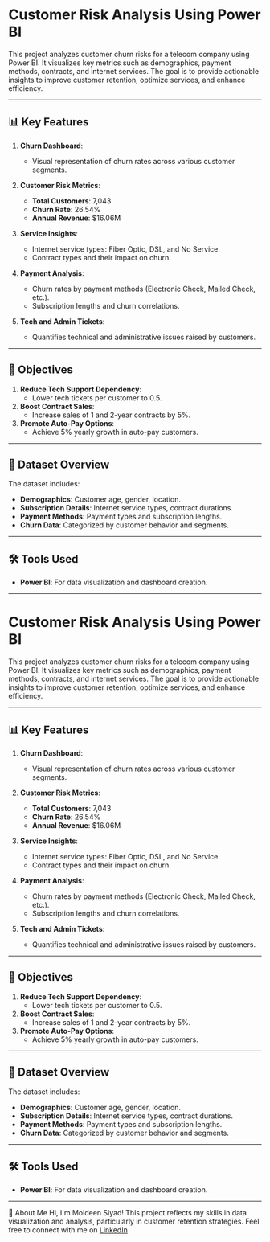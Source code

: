 # Customer Risk Analysis Using Power BI

This project analyzes customer churn risks for a telecom company using Power BI. It visualizes key metrics such as demographics, payment methods, contracts, and internet services. The goal is to provide actionable insights to improve customer retention, optimize services, and enhance efficiency.

---

## 📊 Key Features

1. **Churn Dashboard**:
   - Visual representation of churn rates across various customer segments.

2. **Customer Risk Metrics**:
   - **Total Customers**: 7,043
   - **Churn Rate**: 26.54%
   - **Annual Revenue**: $16.06M

3. **Service Insights**:
   - Internet service types: Fiber Optic, DSL, and No Service.
   - Contract types and their impact on churn.

4. **Payment Analysis**:
   - Churn rates by payment methods (Electronic Check, Mailed Check, etc.).
   - Subscription lengths and churn correlations.

5. **Tech and Admin Tickets**:
   - Quantifies technical and administrative issues raised by customers.

---

## 🎯 Objectives

1. **Reduce Tech Support Dependency**:
   - Lower tech tickets per customer to 0.5.
2. **Boost Contract Sales**:
   - Increase sales of 1 and 2-year contracts by 5%.
3. **Promote Auto-Pay Options**:
   - Achieve 5% yearly growth in auto-pay customers.

---

## 📁 Dataset Overview
The dataset includes:
- **Demographics**: Customer age, gender, location.
- **Subscription Details**: Internet service types, contract durations.
- **Payment Methods**: Payment types and subscription lengths.
- **Churn Data**: Categorized by customer behavior and segments.

---

## 🛠️ Tools Used
- **Power BI**: For data visualization and dashboard creation.

---
# Customer Risk Analysis Using Power BI

This project analyzes customer churn risks for a telecom company using Power BI. It visualizes key metrics such as demographics, payment methods, contracts, and internet services. The goal is to provide actionable insights to improve customer retention, optimize services, and enhance efficiency.

---

## 📊 Key Features

1. **Churn Dashboard**:
   - Visual representation of churn rates across various customer segments.

2. **Customer Risk Metrics**:
   - **Total Customers**: 7,043
   - **Churn Rate**: 26.54%
   - **Annual Revenue**: $16.06M

3. **Service Insights**:
   - Internet service types: Fiber Optic, DSL, and No Service.
   - Contract types and their impact on churn.

4. **Payment Analysis**:
   - Churn rates by payment methods (Electronic Check, Mailed Check, etc.).
   - Subscription lengths and churn correlations.

5. **Tech and Admin Tickets**:
   - Quantifies technical and administrative issues raised by customers.

---

## 🎯 Objectives

1. **Reduce Tech Support Dependency**:
   - Lower tech tickets per customer to 0.5.
2. **Boost Contract Sales**:
   - Increase sales of 1 and 2-year contracts by 5%.
3. **Promote Auto-Pay Options**:
   - Achieve 5% yearly growth in auto-pay customers.

---

## 📁 Dataset Overview
The dataset includes:
- **Demographics**: Customer age, gender, location.
- **Subscription Details**: Internet service types, contract durations.
- **Payment Methods**: Payment types and subscription lengths.
- **Churn Data**: Categorized by customer behavior and segments.

---

## 🛠️ Tools Used
- **Power BI**: For data visualization and dashboard creation.

---
👤 About Me
Hi, I'm Moideen Siyad! This project reflects my skills in data visualization and analysis, particularly in customer retention strategies.
Feel free to connect with me on [LinkedIn](https://www.linkedin.com/in/moideen-siyad-a44649235/)

